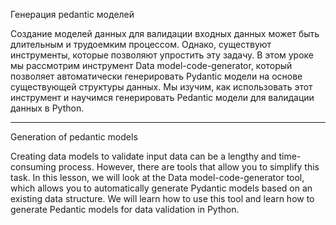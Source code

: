Генерация pedantic моделей

Создание моделей данных для валидации входных данных может быть длительным и трудоемким процессом. Однако, существуют инструменты, которые позволяют упростить эту задачу. В этом уроке мы рассмотрим инструмент Data model-code-generator, 
который позволяет автоматически генерировать Pydantic модели на основе существующей структуры данных. Мы изучим, как использовать этот инструмент и научимся генерировать Pedantic модели для валидации данных в Python.
________________________
Generation of pedantic models

Creating data models to validate input data can be a lengthy and time-consuming process. However, there are tools that allow you to simplify this task. In this lesson, we will look at the Data model-code-generator tool, which allows you to automatically generate Pydantic models based on an existing data structure. 
We will learn how to use this tool and learn how to generate Pedantic models for data validation in Python.
